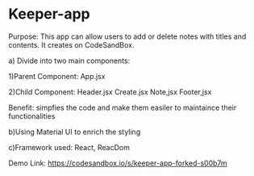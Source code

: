 # Keeper-app

Purpose: This app can allow users to add or delete notes with titles and contents. It creates on CodeSandBox. 

a) Divide into two main components:

1)Parent Component: App.jsx 

2)Child Component: Header.jsx Create.jsx Note,jsx Footer,jsx

Benefit: simpfies the code and make them easiler to maintaince their functionalities

b)Using Material UI to enrich the styling

c)Framework used: React, ReacDom

Demo Link: https://codesandbox.io/s/keeper-app-forked-s00b7m


